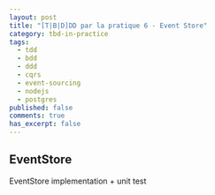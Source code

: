 ```yaml
---
layout: post
title: "[T|B|D]DD par la pratique 6 - Event Store"
category: tbd-in-practice
tags:
  - tdd
  - bdd
  - ddd
  - cqrs
  - event-sourcing
  - nodejs
  - postgres
published: false
comments: true
has_excerpt: false
---
```


## EventStore

EventStore implementation + unit test


